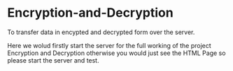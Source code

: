 # Encryption-and-Decryption
To transfer data in encypted and decrypted form over the server.


Here we wolud firstly start the server for the full working of the project Encryption and Decryption
otherwise you would just see the HTML Page so please start the server and test.
